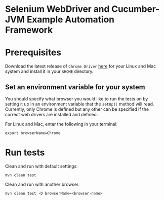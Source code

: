 # Selenium WebDriver and Cucumber-JVM Example Automation Framework

# Prerequisites

Download the latest release of `Chrome Driver` [here](http://chromedriver.chromium.org/downloads) for your Linux and Mac system and install it in your `$HOME` directory.

## Set an environment variable for your system

You should specify what browser you would like to run the tests on by setting it up in an environment variable that the `setUp()` method will read. Currently, only Chrome is defined but any other can be specified if the correct web drivers are installed and defined.

For Linux and Mac, enter the following in your terminal:

`export browserName=Chrome`

# Run tests
Clean and run with default settings:

`mvn clean test`

Clean and run with another browser:

`mvn clean test -D browserName=<browser-name>`
